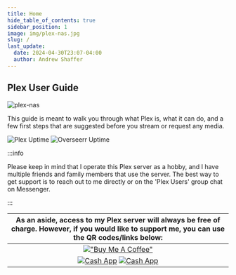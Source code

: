 ```yaml
---
title: Home
hide_table_of_contents: true
sidebar_position: 1
image: img/plex-nas.jpg
slug: /
last_update:
  date: 2024-04-30T23:07-04:00
  author: Andrew Shaffer
---
```


## Plex User Guide

![plex-nas](/img/plex-nas.png#center)

This guide is meant to walk you through what Plex is, what it can do, and a few first steps that are suggested before you stream or request any media.

![Plex Uptime](https://uptime.shaffer.network/api/badge/207/uptime/720?labelPrefix=Plex+Uptime+&label=(30d)&style=for-the-badge) ![Overseerr Uptime](https://uptime.shaffer.network/api/badge/196/uptime/720?labelPrefix=Overseerr+Uptime+&label=(30d)&style=for-the-badge)

:::info

Please keep in mind that I operate this Plex server as a hobby, and I have multiple friends and family members that use the server. The best way to get support is to reach out to me directly or on the 'Plex Users' group chat on Messenger.

:::

| As an aside, access to my Plex server will always be free of charge. However, if you would like to support me, you can use the QR codes/links below: |
|:-:|
| [!["Buy Me A Coffee"](https://www.buymeacoffee.com/assets/img/custom_images/orange_img.png)](https://www.buymeacoffee.com/drewstopherlee) |
| [![Cash App](/img/cashapp.png)](https://cash.app/$drewstopherlee) [![Cash App](/img/bmc_qr.png)](https://www.buymeacoffee.com/drewstopherlee) |
